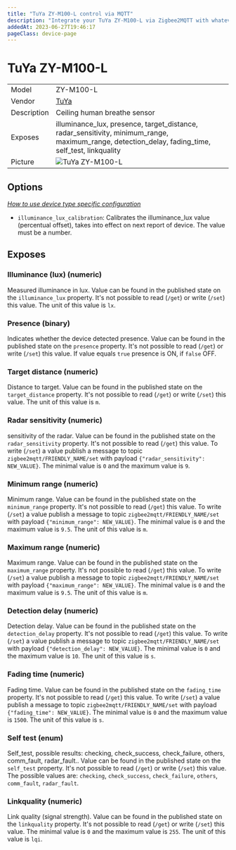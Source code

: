 ```yaml
---
title: "TuYa ZY-M100-L control via MQTT"
description: "Integrate your TuYa ZY-M100-L via Zigbee2MQTT with whatever smart home infrastructure you are using without the vendor's bridge or gateway."
addedAt: 2023-06-27T19:46:17
pageClass: device-page
---
```


<!-- !!!! -->
<!-- ATTENTION: This file is auto-generated through docgen! -->
<!-- You can only edit the "Notes"-Section between the two comment lines "Notes BEGIN" and "Notes END". -->
<!-- Do not use h1 or h2 heading within "## Notes"-Section. -->
<!-- !!!! -->

# TuYa ZY-M100-L

|     |     |
|-----|-----|
| Model | ZY-M100-L  |
| Vendor  | [TuYa](/supported-devices/#v=TuYa)  |
| Description | Ceiling human breathe sensor |
| Exposes | illuminance_lux, presence, target_distance, radar_sensitivity, minimum_range, maximum_range, detection_delay, fading_time, self_test, linkquality |
| Picture | ![TuYa ZY-M100-L](https://www.zigbee2mqtt.io/images/devices/ZY-M100-L.png) |


<!-- Notes BEGIN: You can edit here. Add "## Notes" headline if not already present. -->


<!-- Notes END: Do not edit below this line -->



## Options
*[How to use device type specific configuration](../guide/configuration/devices-groups.md#specific-device-options)*

* `illuminance_lux_calibration`: Calibrates the illuminance_lux value (percentual offset), takes into effect on next report of device. The value must be a number.


## Exposes

### Illuminance (lux) (numeric)
Measured illuminance in lux.
Value can be found in the published state on the `illuminance_lux` property.
It's not possible to read (`/get`) or write (`/set`) this value.
The unit of this value is `lx`.

### Presence (binary)
Indicates whether the device detected presence.
Value can be found in the published state on the `presence` property.
It's not possible to read (`/get`) or write (`/set`) this value.
If value equals `true` presence is ON, if `false` OFF.

### Target distance (numeric)
Distance to target.
Value can be found in the published state on the `target_distance` property.
It's not possible to read (`/get`) or write (`/set`) this value.
The unit of this value is `m`.

### Radar sensitivity (numeric)
sensitivity of the radar.
Value can be found in the published state on the `radar_sensitivity` property.
It's not possible to read (`/get`) this value.
To write (`/set`) a value publish a message to topic `zigbee2mqtt/FRIENDLY_NAME/set` with payload `{"radar_sensitivity": NEW_VALUE}`.
The minimal value is `0` and the maximum value is `9`.

### Minimum range (numeric)
Minimum range.
Value can be found in the published state on the `minimum_range` property.
It's not possible to read (`/get`) this value.
To write (`/set`) a value publish a message to topic `zigbee2mqtt/FRIENDLY_NAME/set` with payload `{"minimum_range": NEW_VALUE}`.
The minimal value is `0` and the maximum value is `9.5`.
The unit of this value is `m`.

### Maximum range (numeric)
Maximum range.
Value can be found in the published state on the `maximum_range` property.
It's not possible to read (`/get`) this value.
To write (`/set`) a value publish a message to topic `zigbee2mqtt/FRIENDLY_NAME/set` with payload `{"maximum_range": NEW_VALUE}`.
The minimal value is `0` and the maximum value is `9.5`.
The unit of this value is `m`.

### Detection delay (numeric)
Detection delay.
Value can be found in the published state on the `detection_delay` property.
It's not possible to read (`/get`) this value.
To write (`/set`) a value publish a message to topic `zigbee2mqtt/FRIENDLY_NAME/set` with payload `{"detection_delay": NEW_VALUE}`.
The minimal value is `0` and the maximum value is `10`.
The unit of this value is `s`.

### Fading time (numeric)
Fading time.
Value can be found in the published state on the `fading_time` property.
It's not possible to read (`/get`) this value.
To write (`/set`) a value publish a message to topic `zigbee2mqtt/FRIENDLY_NAME/set` with payload `{"fading_time": NEW_VALUE}`.
The minimal value is `0` and the maximum value is `1500`.
The unit of this value is `s`.

### Self test (enum)
Self_test, possible results: checking, check_success, check_failure, others, comm_fault, radar_fault..
Value can be found in the published state on the `self_test` property.
It's not possible to read (`/get`) or write (`/set`) this value.
The possible values are: `checking`, `check_success`, `check_failure`, `others`, `comm_fault`, `radar_fault`.

### Linkquality (numeric)
Link quality (signal strength).
Value can be found in the published state on the `linkquality` property.
It's not possible to read (`/get`) or write (`/set`) this value.
The minimal value is `0` and the maximum value is `255`.
The unit of this value is `lqi`.

